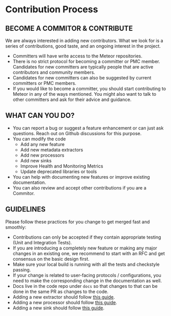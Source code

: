 # Contribution Process

## BECOME A COMMITOR & CONTRIBUTE

We are always interested in adding new contributors. What we look for is a series of contributions, good taste, and an ongoing interest in the project.

* Committers will have write access to the Meteor repositories.
* There is no strict protocol for becoming a committer or PMC member. Candidates for new committers are typically people that are active contributors and community members.
* Candidates for new committers can also be suggested by current committers or PMC members.
* If you would like to become a committer, you should start contributing to Meteor in any of the ways mentioned. You might also want to talk to other committers and ask for their advice and guidance.

## WHAT CAN YOU DO?

* You can report a bug or suggest a feature enhancement or can just ask questions. Reach out on Github discussions for this purpose.
* You can modify the code
  * Add any new feature
  * Add new metadata extractors
  * Add new processors
  * Add new sinks
  * Improve Health and Monitoring Metrics
  * Update deprecated libraries or tools
* You can help with documenting new features or improve existing documentation.
* You can also review and accept other contributions if you are a Commitor.

## GUIDELINES

Please follow these practices for you change to get merged fast and smoothly:

* Contributions can only be accepted if they contain appropriate testing \(Unit and Integration Tests\).
* If you are introducing a completely new feature or making any major changes in an existing one, we recommend to start with an RFC and get consensus on the basic design first.
* Make sure your local build is running with all the tests and checkstyle passing.
* If your change is related to user-facing protocols / configurations, you need to make the corresponding change in the documentation as well.
* Docs live in the code repo under `docs` so that changes to that can be done in the same PR as changes to the code.
* Adding a new extractor should follow [this guide](https://github.com/odpf/meteor/tree/8cd8885b49271bd7aa5725101f9315278da646d2/docs/contribute/guide.md#adding-a-new-extractor).
* Adding a new processor should follow [this guide](https://github.com/odpf/meteor/tree/8cd8885b49271bd7aa5725101f9315278da646d2/docs/contribute/guide.md#adding-a-new-processor).
* Adding a new sink should follow [this guide](https://github.com/odpf/meteor/tree/8cd8885b49271bd7aa5725101f9315278da646d2/docs/contribute/guide.md#adding-a-new-sink).

